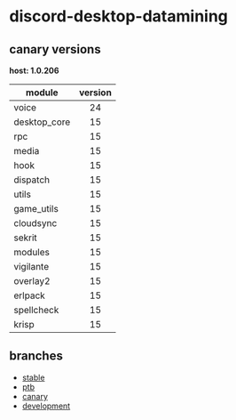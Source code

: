 # discord-desktop-datamining

## canary versions

**host: 1.0.206**

| module | version |
| ------ | :-----: |
| voice | 24 |
| desktop_core | 15 |
| rpc | 15 |
| media | 15 |
| hook | 15 |
| dispatch | 15 |
| utils | 15 |
| game_utils | 15 |
| cloudsync | 15 |
| sekrit | 15 |
| modules | 15 |
| vigilante | 15 |
| overlay2 | 15 |
| erlpack | 15 |
| spellcheck | 15 |
| krisp | 15 |

## branches

- [stable](https://github.com/OpenAsar/discord-desktop-datamining/tree/stable)
- [ptb](https://github.com/OpenAsar/discord-desktop-datamining/tree/ptb)
- [canary](https://github.com/OpenAsar/discord-desktop-datamining/tree/canary)
- [development](https://github.com/OpenAsar/discord-desktop-datamining/tree/development)
